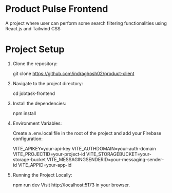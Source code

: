 # Product Pulse Frontend
A project where user can perform some search filtering functionalities using React.js and Tailwind CSS

# Project Setup

1. Clone the repository:

    git clone https://github.com/indraghosh02/product-client

2. Navigate to the project directory:
 
    cd jobtask-frontend

3. Install the dependencies:

    npm install

4. Environment Variables:

    Create a .env.local file in the root of the project and add your Firebase configuration:

    VITE_APIKEY=your-api-key
    VITE_AUTHDOMAIN=your-auth-domain
    VITE_PROJECTID=your-project-id
    VITE_STORAGEBUCKET=your-storage-bucket
    VITE_MESSAGINGSENDERID=your-messaging-sender-id
    VITE_APPID=your-app-id

5. Running the Project Locally:

    npm run dev
    Visit http://localhost:5173 in your browser.